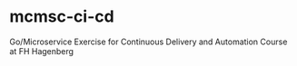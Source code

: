 # mcmsc-ci-cd
Go/Microservice Exercise for Continuous Delivery and Automation Course at FH Hagenberg

